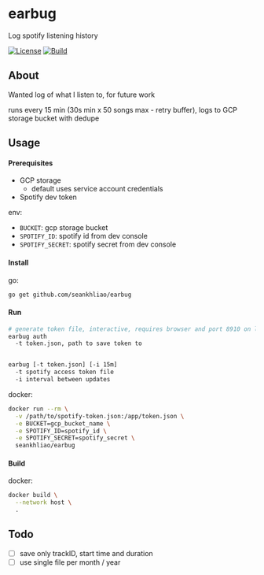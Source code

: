 # earbug

Log spotify listening history

[![License](https://img.shields.io/github/license/seankhliao/earbug.svg?style=for-the-badge&maxAge=31536000)](LICENSE)
[![Build](https://badger.seankhliao.com/i/github_seankhliao_earbug)](https://badger.seankhliao.com/l/github_seankhliao_earbug)

## About

Wanted log of what I listen to, for future work

runs every 15 min (30s min x 50 songs max - retry buffer), logs to GCP storage bucket with dedupe

## Usage

#### Prerequisites

- GCP storage
  - default uses service account credentials
- Spotify dev token

env:

- `BUCKET`: gcp storage bucket
- `SPOTIFY_ID`: spotify id from dev console
- `SPOTIFY_SECRET`: spotify secret from dev console

#### Install

go:

```sh
go get github.com/seankhliao/earbug
```

#### Run

```sh
# generate token file, interactive, requires browser and port 8910 on localhost
earbug auth
  -t token.json, path to save token to


earbug [-t token.json] [-i 15m]
  -t spotify access token file
  -i interval between updates
```

docker:

```sh
docker run --rm \
  -v /path/to/spotify-token.json:/app/token.json \
  -e BUCKET=gcp_bucket_name \
  -e SPOTIFY_ID=spotify_id \
  -e SPOTIFY_SECRET=spotify_secret \
  seankhliao/earbug

```

#### Build

docker:

```sh
docker build \
  --network host \
  .
```

## Todo

- [ ] save only trackID, start time and duration
- [ ] use single file per month / year
